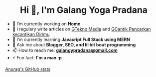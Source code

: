 <!--
**mzcoder-hub/mzcoder-hub** is a ✨ _special_ ✨ repository because its `README.md` (this file) appears on your GitHub profile.

Here are some ideas to get you started:

- 🔭 I’m currently working on ...
- 🌱 I’m currently learning ...
- 👯 I’m looking to collaborate on ...
- 🤔 I’m looking for help with ...
- 💬 Ask me about ...
- 📫 How to reach me: ...
- 😄 Pronouns: ...
- ⚡ Fun fact: ...
-->



<h1 align="center">Hi 👋, I'm Galang Yoga Pradana </h1>

<p>

- 🔭 I’m currently working on **Home**
- 📝 I regulary write articles on [GTekno Media](https://gtekno.com/) and [GCantik Pancarkan kecantikan Dirimu](https://gcantik.com/)
- 🌱 I’m currently learning **Javacript Full Stack  using MERN**
- 💬 Ask me about **Blogger, SEO, and lil bit bout programming**
- 📫 How to reach me: **galangypradana@gmail.com**
- ⚡ Fun fact: **I'm a man :p**

[Anurag's GitHub stats](https://github-readme-stats.vercel.app/api?username=mzcoder-hub&show_icons=true&theme=radical)

</p>
